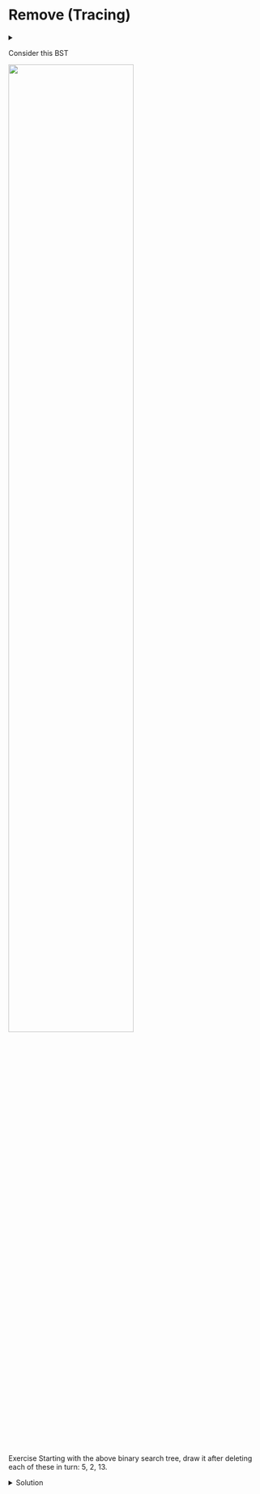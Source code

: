 # Remove (Tracing)

<div id="outcomes"><details><summary></summary>

* Explain and trace the core operations of a Binary Search Tree.

</details></div>

Consider this BST

<div class="center">
<img src="/img/16/worksheet.png" width="70%">
</div>

<span class="tag">Exercise</span> Starting with the above binary search tree, draw it after deleting each of these in turn: $5$, $2$, $13$.


<details class="solution" data-release="Oct 11, 2023 17:00:00">
<summary>Solution</summary>

`remove(5)`

<div class="center">
<img src="/img/16/worksheet01.png" width="70%">
</div>

`remove(2)`

<div class="center">
<img src="/img/16/worksheet02.png" width="70%">
</div>

`remove(13)`

<div class="center">
<img src="/img/16/worksheet03.png" width="70%">
</div>

</details>
